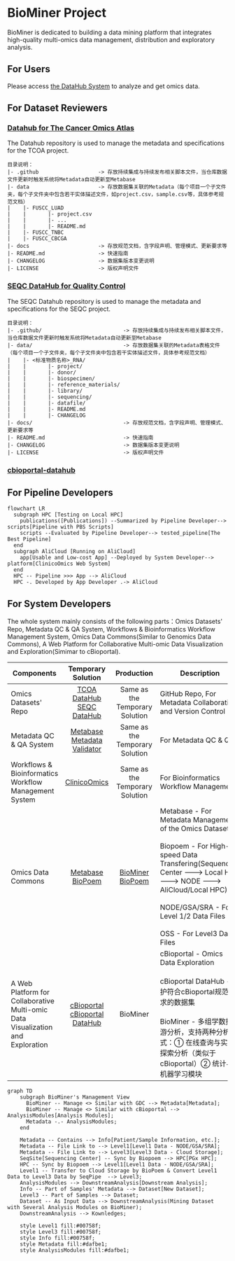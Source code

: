 # BioMiner Project
BioMiner is dedicated to building a data mining platform that integrates high-quality multi-omics data management, distribution and exploratory analysis.

## For Users
Please access [the DataHub System](http://datahub.3steps.cn) to analyze and get omics data.

## For Dataset Reviewers

### [Datahub for The Cancer Omics Atlas](https://github.com/biominer-lab/datahub)

The Datahub repository is used to manage the metadata and specifications for the TCOA project.

```
目录说明：
|- .github                   -> 存放持续集成与持续发布相关脚本文件，当仓库数据文件更新时触发系统将Metadata自动更新至Metabase
|- data                      -> 存放数据集关联的Metadata（每个项目一个子文件夹，每个子文件夹中包含若干实体描述文件，如project.csv，sample.csv等，具体参考规范文档）
|    |- FUSCC_LUAD
|    |       |- project.csv
|    |       |- ...
|    |       |- README.md
|    |- FUSCC_TNBC
|    |- FUSCC_CBCGA
|- docs                      -> 存放规范文档，含字段声明、管理模式、更新要求等
|- README.md                 -> 快速指南
|- CHANGELOG                 -> 数据集版本变更说明
|- LICENSE                   -> 版权声明文件
```

### [SEQC DataHub for Quality Control](https://github.com/biominer-lab/seqc-datahub)

The SEQC Datahub repository is used to manage the metadata and specifications for the SEQC project.

```
目录说明：
|- .github/                          -> 存放持续集成与持续发布相关脚本文件，当仓库数据文件更新时触发系统将Metadata自动更新至Metabase
|- data/                             -> 存放数据集关联的Metadata表格文件（每个项目一个子文件夹，每个子文件夹中包含若干实体描述文件，具体参考规范文档）
|    |- <标准物质名称>_RNA/
|    |       |- project/
|    |       |- donor/
|    |       |- biospecimen/
|    |       |- reference_materials/
|    |       |- library/
|    |       |- sequencing/
|    |       |- datafile/
|    |       |- README.md
|    |       |- CHANGELOG
|- docs/                             -> 存放规范文档，含字段声明、管理模式、更新要求等
|- README.md                         -> 快速指南
|- CHANGELOG                         -> 数据集版本变更说明
|- LICENSE                           -> 版权声明文件
```

### [cbioportal-datahub](https://github.com/biominer-lab/cbioportal-datahub)

## For Pipeline Developers

```mermaid
flowchart LR
  subgraph HPC [Testing on Local HPC]
    publications([Publications]) --Summarized by Pipeline Developer--> scripts[Pipeline with PBS Scripts]
    scripts --Evaluated by Pipeline Developer--> tested_pipeline[The Best Pipeline]
  end
  subgraph AliCloud [Running on AliCloud]
    app[Usable and Low-cost App] --Deployed by System Developer--> platform[ClinicoOmics Web System]
  end
  HPC -- Pipeline >>> App --> AliCloud
  HPC -. Developed by App Developer .-> AliCloud
```

## For System Developers

The whole system mainly consists of the following parts：Omics Datasets' Repo, Metadata QC & QA System, Workflows & Bioinformatics Workflow Management System, Omics Data Commons(Similar to Genomics Data Commons), A Web Platform for Collaborative Multi-omic Data Visualization and Exploration(Simimar to cBioportal).

| Components | Temporary Solution | Production |Description|
|------------|:----------:|:------------------:|-------------------------|
| Omics Datasets' Repo | [TCOA DataHub](https://github.com/biominer-lab/datahub)<br/>[SEQC DataHub](https://github.com/biominer-lab/seqc-datahub)  |   Same as the Temporary Solution   | GitHub Repo, For Metadata Collaboration and Version Control|
| Metadata QC & QA System | [Metabase](https://github.com/yjcyxky/metabase)<br/>[Metadata Validator](https://github.com/yjcyxky/metadata-tool) |   Same as the Temporary Solution   | For Metadata QC & QA |
| Workflows & Bioinformatics Workflow Management System | [ClinicoOmics](https://github.com/yjcyxky/clinico-omics) | Same as the Temporary Solution |For Bioinformatics Workflow Management |
| Omics Data Commons | [Metabase](https://github.com/yjcyxky/metabase)<br/>[BioPoem](https://github.com/yjcyxky/biopoem) | [BioMiner](https://github.com/yjcyxky/biominer)<br/>[BioPoem](https://github.com/yjcyxky/biopoem) |Metabase - For Metadata Management of the Omics Datasets<br/><br/>Biopoem - For High-speed Data Transfering(Sequencing Center ---> Local HPC ---> NODE ---> AliCloud/Local HPC)<br/><br/>NODE/GSA/SRA - For Level 1/2 Data Files<br/><br/>OSS - For Level3 Data Files |
| A Web Platform for Collaborative Multi-omic Data Visualization and Exploration | [cBioportal](https://github.com/yjcyxky/cbioportal)<br/>[cBioportal DataHub](https://github.com/biominer-lab/cbioportal-datahub)  | BioMiner |cBioportal - Omics Data Exploration<br/><br/>cBioportal DataHub - 维护符合cBioportal规范要求的数据集<br/><br/>BioMiner - 多组学数据下游分析，支持两种分析模式：① 在线查询与实时探索分析（类似于cBioportal）② 统计与机器学习模块|

```mermaid
graph TD
    subgraph BioMiner's Management View
      BioMiner -- Manage <> Similar with GDC --> Metadata[Metadata];
      BioMiner -- Manage <> Similar with cBioportal --> AnalysisModules[Analysis Modules];
      Metadata -.- AnalysisModules;
    end

    Metadata -- Contains --> Info[Patient/Sample Information, etc.];
    Metadata -- File Link to --> Level1[Level1 Data - NODE/GSA/SRA];
    Metadata -- File Link to --> Level3[Level3 Data - Cloud Storage];
    SeqSite[Sequencing Center] -- Sync by Biopoem --> HPC[PGx HPC];
    HPC -- Sync by Biopoem --> Level1[Level1 Data - NODE/GSA/SRA];
    Level1 -- Transfer to Cloud Storage by BioPoem & Convert Level1 Data to Level3 Data by SeqPipe  --> Level3;
    AnalysisModules --> DownstreamAnalysis[Downstream Analysis];
    Info -- Part of Samples' Metadata --> Dataset[New Dataset];
    Level3 -- Part of Samples --> Dataset;
    Dataset -- As Input Data --> DownstreamAnalysis(Mining Dataset with Several Analysis Modules on BioMiner);
    DownstreamAnalysis --> Kownledges;
    
    style Level1 fill:#00758f;
    style Level3 fill:#00758f;
    style Info fill:#00758f;
    style Metadata fill:#dafbe1;
    style AnalysisModules fill:#dafbe1;
```
